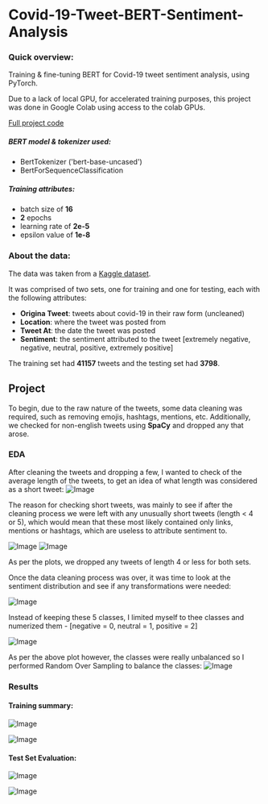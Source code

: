 # Covid-19-Tweet-BERT-Sentiment-Analysis


### Quick overview:
Training &amp; fine-tuning BERT for Covid-19 tweet sentiment analysis, using PyTorch.

Due to a lack of local GPU, for accelerated training purposes, this project was done in Google Colab using access to the colab GPUs.

[Full project code](https://github.com/ckelaid/Covid-19-Tweet-BERT-Sentiment-Analysis/blob/main/Covid_19_Tweet_BERT_Sentiment_Analysis.ipynb)

##### BERT model & tokenizer used:
- BertTokenizer ('bert-base-uncased')
- BertForSequenceClassification

##### Training attributes:
- batch size of **16**
- **2** epochs
- learning rate of **2e-5**
- epsilon value of **1e-8**

### About the data:
The data was taken from a [Kaggle dataset](https://www.kaggle.com/datatattle/covid-19-nlp-text-classification).

It was comprised of two sets, one for training and one for testing, each with the following attributes:
- **Origina Tweet**: tweets about covid-19 in their raw form (uncleaned)
- **Location**: where the tweet was posted from
- **Tweet At**: the date the tweet was posted
- **Sentiment**: the sentiment attributed to the tweet [extremely negative, negative, neutral, positive, extremely positive]

The training set had **41157** tweets and the testing set had **3798**.

## Project
To begin, due to the raw nature of the tweets, some data cleaning was required, such as removing emojis, hashtags, mentions, etc.
Additionally, we checked for non-english tweets using **SpaCy** and dropped any that arose.

### EDA
After cleaning the tweets and dropping a few, I wanted to check of the average length of the tweets, to get an idea of what length was considered as a short tweet:
![Image](Avg_tweet_length_per_class.png)

The reason for checking short tweets, was mainly to see if after the cleaning process we were left with any unusually short tweets (length < 4 or 5), which would mean that these most likely contained only links, mentions or hashtags, which are useless to attribute sentiment to.

![Image](train_tweets_<_20.png) ![Image](test_tweets_<_20.png) 

As per the plots, we dropped any tweets of length 4 or less for both sets.

Once the data cleaning process was over, it was time to look at the sentiment distribution and see if any transformations were needed:

![Image](sent_dist_1.png)

Instead of keeping these 5 classes, I limited myself to thee classes and numerized them - [negative = 0, neutral = 1, positive = 2]

![Image](sent_dist_2.png)

As per the above plot however, the classes were really unbalanced so I performed Random Over Sampling to balance the classes:
![Image](sent_dist_3.png)


### Results

#### Training summary:

![Image](training_summary.png)

![Image](train_vs_valid_loss.png) 

#### Test Set Evaluation:
![Image](conf_matrix.png)


![Image](eval_metric.png)
